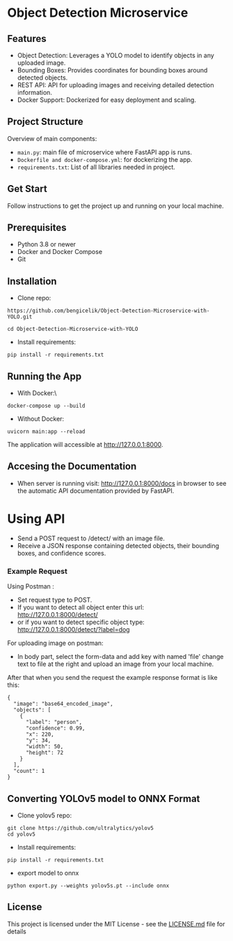 # Object Detection Microservice

## Features
* Object Detection: Leverages a YOLO model to identify objects in any uploaded image.
* Bounding Boxes: Provides coordinates for bounding boxes around detected objects.
* REST API: API for uploading images and receiving detailed detection information.
* Docker Support: Dockerized for easy deployment and scaling.
  
## Project Structure
Overview of main components:
* `main.py`: main file of microservice where FastAPI app is runs.
* `Dockerfile and docker-compose.yml`: for dockerizing the app.
* `requirements.txt`: List of all libraries needed in project.
  
## Get Start
Follow instructions to get the project up and running on your local machine.

## Prerequisites
* Python 3.8 or newer
* Docker and Docker Compose 
* Git

## Installation
* Clone repo: 
```
https://github.com/bengicelik/Object-Detection-Microservice-with-YOLO.git

cd Object-Detection-Microservice-with-YOLO
```
* Install requirements:
```
pip install -r requirements.txt
```

## Running the App
 * With Docker:\
```
docker-compose up --build
```

* Without Docker:
```
uvicorn main:app --reload
```

The application will accessible at http://127.0.0.1:8000.
## Accesing the Documentation
* When server is running visit: http://127.0.0.1:8000/docs in browser to see the automatic API documentation provided by FastAPI.

# Using API
- Send a POST request to /detect/ with an image file.
- Receive a JSON response containing detected objects, their bounding boxes, and confidence scores.
### Example Request
Using Postman :
* Set request type to POST.
* If you want to detect all object enter this url:\
http://127.0.0.1:8000/detect/
* or if you want to detect specific object type:\
http://127.0.0.1:8000/detect/?label=dog

For uploading image on postman:
* In body part, select the form-data and add key with named 'file' change text to file at the right and upload an image from your local machine.

After that when you send the request the example response format is like this: 
```
{
  "image": "base64_encoded_image",
  "objects": [
    {
      "label": "person",
      "confidence": 0.99,
      "x": 220,
      "y": 34,
      "width": 50,
      "height": 72
    }
  ],
  "count": 1
}
```
## Converting YOLOv5 model to ONNX Format
* Clone yolov5 repo:
```
git clone https://github.com/ultralytics/yolov5
cd yolov5
```
* Install requirements:
```
pip install -r requirements.txt
``` 
* export model to onnx
```
python export.py --weights yolov5s.pt --include onnx
```
## License
This project is licensed under the MIT License - see the [LICENSE.md](LICENSE.md) file for details 
